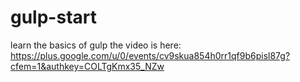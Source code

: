 # gulp-start
learn the basics of gulp
the video is here: https://plus.google.com/u/0/events/cv9skua854h0rr1qf9b6pisl87g?cfem=1&authkey=COLTgKmx35_NZw
